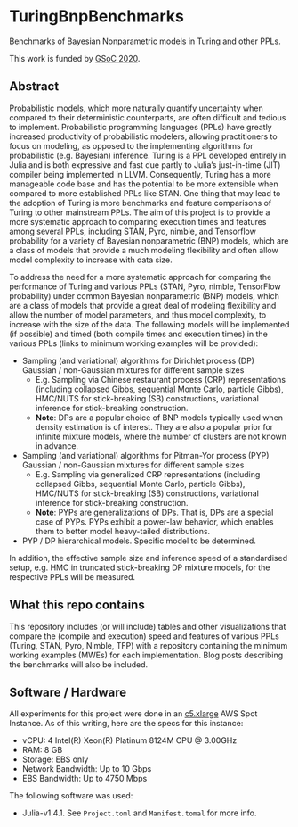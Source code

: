 # TuringBnpBenchmarks
Benchmarks of Bayesian Nonparametric models in Turing and other PPLs.

This work is funded by [GSoC 2020][1].

## Abstract
Probabilistic models, which more naturally quantify uncertainty when compared
to their deterministic counterparts, are often difficult and tedious to
implement. Probabilistic programming languages (PPLs) have greatly increased
productivity of probabilistic modelers, allowing practitioners to focus on
modeling, as opposed to the implementing algorithms for probabilistic (e.g.
Bayesian) inference. Turing is a PPL developed entirely in Julia and is both
expressive and fast due partly to Julia’s just-in-time (JIT) compiler being
implemented in LLVM. Consequently, Turing has a more manageable code base and
has the potential to be more extensible when compared to more established PPLs
like STAN. One thing that may lead to the adoption of Turing is more benchmarks
and feature comparisons of Turing to other mainstream PPLs. The aim of this
project is to provide a more systematic approach to comparing execution times
and features among several PPLs, including STAN, Pyro, nimble, and Tensorflow
probability for a variety of Bayesian nonparametric (BNP) models, which are a
class of models that provide a much modeling flexibility and often allow model
complexity to increase with data size.

To address the need for a more systematic approach for comparing the
performance of Turing and various PPLs (STAN, Pyro, nimble, TensorFlow
probability) under common Bayesian nonparametric (BNP) models,  which are a
class of models that provide a great deal of modeling flexibility and allow the
number of model parameters, and thus model complexity, to increase with the
size of the data. The following models will be implemented (if possible) and
timed (both compile times and execution times) in the various PPLs (links to
minimum working examples will be provided):

- Sampling (and variational) algorithms for Dirichlet process (DP) Gaussian /
  non-Gaussian mixtures for different sample sizes
    - E.g. Sampling via Chinese restaurant process (CRP) representations
      (including collapsed Gibbs, sequential Monte Carlo, particle Gibbs),
      HMC/NUTS for stick-breaking (SB) constructions, variational inference for
      stick-breaking construction.
    - **Note**: DPs are a popular choice of BNP models typically used when density
      estimation is of interest. They are also a popular prior for infinite
      mixture models, where the number of clusters are not known in advance.
- Sampling (and variational) algorithms for Pitman-Yor process (PYP) Gaussian /
  non-Gaussian mixtures for different sample sizes
    - E.g. Sampling via generalized CRP representations (including collapsed
      Gibbs, sequential Monte Carlo, particle Gibbs), HMC/NUTS for
      stick-breaking (SB) constructions, variational inference for
      stick-breaking construction.
    - **Note**: PYPs are generalizations of DPs. That is, DPs are a special
      case of PYPs. PYPs exhibit a power-law behavior, which enables them to
      better model heavy-tailed distributions.
- PYP / DP hierarchical models. Specific model to be determined.

In addition, the effective sample size and inference speed of a standardised
setup, e.g. HMC in truncated stick-breaking DP mixture models, for the
respective PPLs will be measured.

## What this repo contains
This repository includes (or will include) tables and other visualizations
that compare the (compile and execution) speed and features of various PPLs
(Turing, STAN, Pyro, Nimble, TFP) with a repository containing the minimum
working examples (MWEs) for each implementation. Blog posts describing the
benchmarks will also be included.

## Software / Hardware
All experiments for this project were done in an [c5.xlarge][2] AWS Spot
Instance. As of this writing, here are the specs for this instance:

- vCPU: 4 Intel(R) Xeon(R) Platinum 8124M CPU @ 3.00GHz
- RAM: 8 GB
- Storage: EBS only
- Network Bandwidth: Up to 10 Gbps
- EBS Bandwidth: Up to 4750 Mbps

The following software was used:
- Julia-v1.4.1. See `Project.toml` and `Manifest.tomal` for more info.

[1]: https://summerofcode.withgoogle.com/projects/#5861616765108224
[2]: https://aws.amazon.com/ec2/instance-types/c5/
